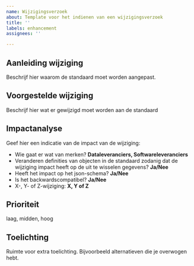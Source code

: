 ```yaml
---
name: Wijzigingsverzoek
about: Template voor het indienen van een wijzigingsverzoek
title: ''
labels: enhancement
assignees: ''

---
```


## Aanleiding wijziging
Beschrijf hier waarom de standaard moet worden aangepast.

## Voorgestelde wijziging
Beschrijf hier wat er gewijzigd moet worden aan de standaard

## Impactanalyse
Geef hier een indicatie van de impact van de wijziging:
- Wie gaat er wat van merken? **Dataleveranciers, Softwareleveranciers**
- Veranderen definities van objecten in de standaard zodanig dat de wijziging impact heeft op de uit te wisselen gegevens? **Ja/Nee**
- Heeft het impact op het json-schema? **Ja/Nee**
- Is het backwardscompatibel? **Ja/Nee**
- X-, Y- of Z-wijziging: **X, Y of Z**

## Prioriteit
laag, midden, hoog

## Toelichting
Ruimte voor extra toelichting. Bijvoorbeeld alternatieven die je overwogen hebt.
